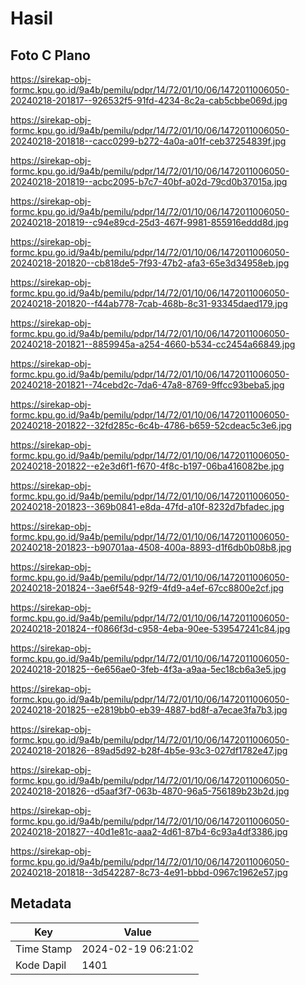# Hasil

## Foto C Plano

https://sirekap-obj-formc.kpu.go.id/9a4b/pemilu/pdpr/14/72/01/10/06/1472011006050-20240218-201817--926532f5-91fd-4234-8c2a-cab5cbbe069d.jpg

https://sirekap-obj-formc.kpu.go.id/9a4b/pemilu/pdpr/14/72/01/10/06/1472011006050-20240218-201818--cacc0299-b272-4a0a-a01f-ceb37254839f.jpg

https://sirekap-obj-formc.kpu.go.id/9a4b/pemilu/pdpr/14/72/01/10/06/1472011006050-20240218-201819--acbc2095-b7c7-40bf-a02d-79cd0b37015a.jpg

https://sirekap-obj-formc.kpu.go.id/9a4b/pemilu/pdpr/14/72/01/10/06/1472011006050-20240218-201819--c94e89cd-25d3-467f-9981-855916eddd8d.jpg

https://sirekap-obj-formc.kpu.go.id/9a4b/pemilu/pdpr/14/72/01/10/06/1472011006050-20240218-201820--cb818de5-7f93-47b2-afa3-65e3d34958eb.jpg

https://sirekap-obj-formc.kpu.go.id/9a4b/pemilu/pdpr/14/72/01/10/06/1472011006050-20240218-201820--f44ab778-7cab-468b-8c31-93345daed179.jpg

https://sirekap-obj-formc.kpu.go.id/9a4b/pemilu/pdpr/14/72/01/10/06/1472011006050-20240218-201821--8859945a-a254-4660-b534-cc2454a66849.jpg

https://sirekap-obj-formc.kpu.go.id/9a4b/pemilu/pdpr/14/72/01/10/06/1472011006050-20240218-201821--74cebd2c-7da6-47a8-8769-9ffcc93beba5.jpg

https://sirekap-obj-formc.kpu.go.id/9a4b/pemilu/pdpr/14/72/01/10/06/1472011006050-20240218-201822--32fd285c-6c4b-4786-b659-52cdeac5c3e6.jpg

https://sirekap-obj-formc.kpu.go.id/9a4b/pemilu/pdpr/14/72/01/10/06/1472011006050-20240218-201822--e2e3d6f1-f670-4f8c-b197-06ba416082be.jpg

https://sirekap-obj-formc.kpu.go.id/9a4b/pemilu/pdpr/14/72/01/10/06/1472011006050-20240218-201823--369b0841-e8da-47fd-a10f-8232d7bfadec.jpg

https://sirekap-obj-formc.kpu.go.id/9a4b/pemilu/pdpr/14/72/01/10/06/1472011006050-20240218-201823--b90701aa-4508-400a-8893-d1f6db0b08b8.jpg

https://sirekap-obj-formc.kpu.go.id/9a4b/pemilu/pdpr/14/72/01/10/06/1472011006050-20240218-201824--3ae6f548-92f9-4fd9-a4ef-67cc8800e2cf.jpg

https://sirekap-obj-formc.kpu.go.id/9a4b/pemilu/pdpr/14/72/01/10/06/1472011006050-20240218-201824--f0866f3d-c958-4eba-90ee-539547241c84.jpg

https://sirekap-obj-formc.kpu.go.id/9a4b/pemilu/pdpr/14/72/01/10/06/1472011006050-20240218-201825--6e656ae0-3feb-4f3a-a9aa-5ec18cb6a3e5.jpg

https://sirekap-obj-formc.kpu.go.id/9a4b/pemilu/pdpr/14/72/01/10/06/1472011006050-20240218-201825--e2819bb0-eb39-4887-bd8f-a7ecae3fa7b3.jpg

https://sirekap-obj-formc.kpu.go.id/9a4b/pemilu/pdpr/14/72/01/10/06/1472011006050-20240218-201826--89ad5d92-b28f-4b5e-93c3-027df1782e47.jpg

https://sirekap-obj-formc.kpu.go.id/9a4b/pemilu/pdpr/14/72/01/10/06/1472011006050-20240218-201826--d5aaf3f7-063b-4870-96a5-756189b23b2d.jpg

https://sirekap-obj-formc.kpu.go.id/9a4b/pemilu/pdpr/14/72/01/10/06/1472011006050-20240218-201827--40d1e81c-aaa2-4d61-87b4-6c93a4df3386.jpg

https://sirekap-obj-formc.kpu.go.id/9a4b/pemilu/pdpr/14/72/01/10/06/1472011006050-20240218-201818--3d542287-8c73-4e91-bbbd-0967c1962e57.jpg


## Metadata

| Key        | Value               |
| ---------- | ------------------- |
| Time Stamp | 2024-02-19 06:21:02 |
| Kode Dapil | 1401                |



